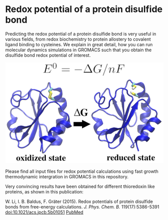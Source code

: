 # Redox potential of a protein disulfide bond

Predicting the redox potential of a protein disulfide bond is very useful in various fields, from redox biochemistry to protein allostery to covalent ligand binding to cysteines. We explain in great detail, how you can run molecular dynamics simulations in GROMACS such that you obtain the disulfide bond redox potential of interest.

![Cysteine reduction](cysteine-reduction.png)

Please find all input files for redox potential calculations using fast growth thermodynamic intergration in GROMACS in this repository.

Very convincing results have been obtained for different thioredoxin like proteins, as shown in this publication:

W. Li, I. B. Baldus, F. Gräter (2015). Redox potentials of protein disulfide bonds from free-energy calculations. *J. Phys. Chem. B.* 119(17):5386-5391 [doi:10.1021/acs.jpcb.5b01051](https://doi.org/10.1021/acs.jpcb.5b01051) [PubMed](https://www.ncbi.nlm.nih.gov/pubmed/25856548)
